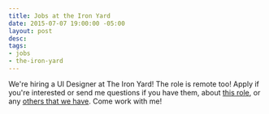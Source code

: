 ```yaml
---
title: Jobs at the Iron Yard
date: 2015-07-07 19:00:00 -05:00
layout: post
desc: 
tags:
- jobs
- the-iron-yard
---
```


We're hiring a UI Designer at The Iron Yard! The role is remote too! Apply if you're interested or send me questions if you have them, about [this role](https://the-iron-yard.workable.com/jobs/84721), or any [others that we have](https://the-iron-yard.workable.com/). Come work with me!